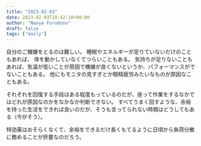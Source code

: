 ```yaml
---
title: "2023-02-03"
date: 2023-02-03T18:42:18+09:00
author: "Naoya Furudono"
draft: false
tags: ["daily"]
---
```


自分のご機嫌をとるのは難しい。
睡眠やエネルギーが足りていないだけのこともあれば、
体を動かしていなくてつらいこともある。
気持ちが足りないこともあれば、気温が低いことが原因で機嫌が良くないというか、パフォーマンスがでないこともある。
他にもモニタの見すぎとか眼精疲労みたいなものが原因なこともある。

それぞれを回復する手段はある程度もっているのだが、座って作業をするなかではどれが原因なのかをなかなか判断できない。
すべてうまく回すような、余裕を持った生活をできれば良いのだが、そうも言ってられない時期はどうしてもある（今がそう）。

特効薬はおそらくなくて、余裕をできるだけ長くもてるように日頃から負荷分散に務めることが肝要なのだろう。

